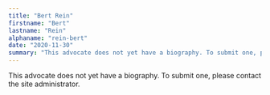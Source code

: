 ```yaml
---
title: "Bert Rein"
firstname: "Bert"
lastname: "Rein"
alphaname: "rein-bert"
date: "2020-11-30"
summary: "This advocate does not yet have a biography. To submit one, please contact the site administrator."
---
```

This advocate does not yet have a biography. To submit one, please contact the site administrator.

